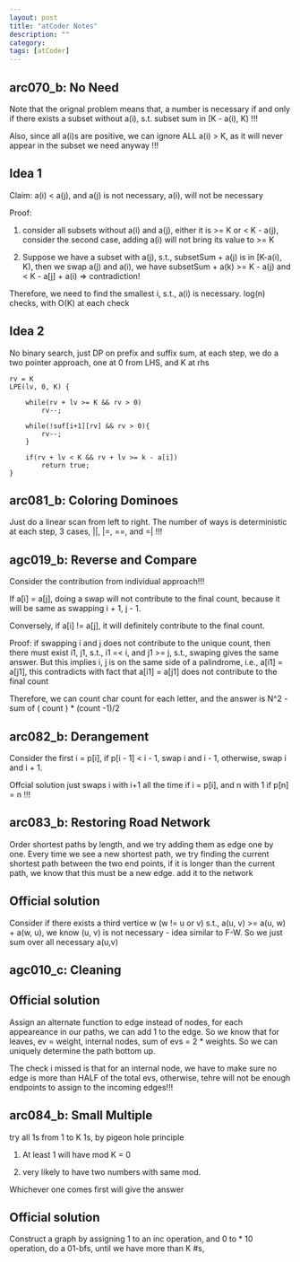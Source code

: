 ```yaml
---
layout: post
title: "atCoder Notes" 
description: ""
category: 
tags: [atCoder]
---
```

arc070_b: No Need
----------
Note that the orignal problem means that, a number is necessary if and only if there exists a subset without a(i), s.t. subset sum in [K - a(i), K) !!!

Also, since all a(i)s are positive, we can ignore ALL a(i) > K, as it will never appear in the subset we need anyway !!!

Idea 1
---------
Claim: a(i) < a(j), and a(j) is not necessary, a(i), will not be necessary

Proof: 

1. consider all subsets without a(i) and a(j), either it is >= K or < K - a(j), consider the second case, adding a(i) will not bring its value to >= K 

2. Suppose we have a subset with a(j), s.t., subsetSum + a(j) is in [K-a(i), K), then we swap a(j) and a(i), we have subsetSum + a(k) >= K - a(j) and < K - a[j] + a(i) => contradiction!

Therefore, we need to find the smallest i, s.t., a(i) is necessary. log(n) checks, with O(K) at each check 

Idea 2
--------

No binary search, just DP on prefix and suffix sum, at each step, we do a two pointer approach, one at 0 from LHS, and K at rhs

```
rv = K
LPE(lv, 0, K) {

	while(rv + lv >= K && rv > 0)
		rv--;

	while(!suf[i+1][rv] && rv > 0){
		rv--;
	}

	if(rv + lv < K && rv + lv >= k - a[i])
		return true;
}
```

arc081_b: Coloring Dominoes
----------
Just do a linear scan from left to right. The number of ways is deterministic at each step, 3 cases, ||, |=, ==, and =| !!!

agc019_b: Reverse and Compare
---------
Consider the contribution from individual approach!!! 

If a[i] = a[j], doing a swap will not contribute to the final count, because it will be same as swapping i + 1, j - 1.

Conversely, if a[i] != a[j], it will definitely contribute to the final count. 

Proof: if swapping i and j  does not contribute to the unique count, then there must exist i1, j1, s.t., i1 =< i, and j1 >= j, s.t., swaping gives the same answer. But this implies i, j is on the same side of a palindrome, i.e., a[i1] = a[j1], this contradicts with fact that a[i1] = a[j1] does not contribute to the final count

Therefore, we can count char count for each letter, and the answer is N^2 - sum of ( count ) * (count -1)/2

arc082_b: Derangement
---------
Consider the first i = p[i], if p[i - 1] < i - 1, swap i and i - 1, otherwise, swap i and i + 1. 

Offcial solution just swaps i with i+1 all the time if i = p[i], and n with 1 if p[n] = n !!!


arc083_b: Restoring Road Network
--------
Order shortest paths by length, and we try adding them as edge one by one. Every time we see a new shortest path, we try finding the current shortest path between the two end points, if it is longer than the current path, we know that this must be a new edge. add it to the network

Official solution
----------
Consider if there exists a third vertice w (w != u or v) s.t., a(u, v) >= a(u, w) + a(w, u), we know (u, v) is not necessary - idea similar to F-W. So we just sum over all necessary a(u,v)

agc010_c: Cleaning
---------

Official solution
---------
Assign an alternate function to edge instead of nodes, for each appeareance in our paths, we can add 1 to the edge. So we know that for leaves, ev = weight, internal nodes, sum of evs = 2 * weights. So we can uniquely determine the path bottom up.

The check i missed is that for an internal node, we have to make sure no edge is more than HALF of the total evs, otherwise, tehre will not be enough endpoints to assign to the incoming edges!!!


arc084_b: Small Multiple
---------
try all 1s from 1 to K 1s, by pigeon hole principle

1. At least 1 will have mod K  = 0

2. very likely to have two numbers with same mod. 

Whichever one comes first will give the answer

Official solution
----------
Construct a graph by assigning 1 to an inc operation, and 0 to * 10 operation, do a 01-bfs, until we have more than K #s, 
